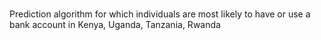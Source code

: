 # 
Prediction algorithm for which individuals are most likely to have or use a bank account in Kenya, Uganda, Tanzania, Rwanda





